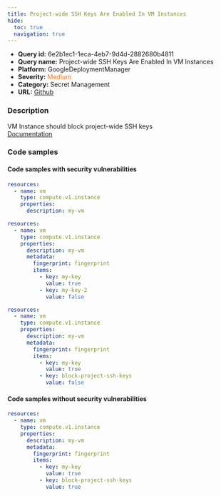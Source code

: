 ```yaml
---
title: Project-wide SSH Keys Are Enabled In VM Instances
hide:
  toc: true
  navigation: true
---
```


<style>
  .highlight .hll {
    background-color: #ff171742;
  }
  .md-content {
    max-width: 1100px;
    margin: 0 auto;
  }
</style>

-   **Query id:** 6e2b1ec1-1eca-4eb7-9d4d-2882680b4811
-   **Query name:** Project-wide SSH Keys Are Enabled In VM Instances
-   **Platform:** GoogleDeploymentManager
-   **Severity:** <span style="color:#ff7213">Medium</span>
-   **Category:** Secret Management
-   **URL:** [Github](https://github.com/Checkmarx/kics/tree/master/assets/queries/googleDeploymentManager/gcp/project_wide_ssh_keys_are_enabled_in_vm_instances)

### Description
VM Instance should block project-wide SSH keys<br>
[Documentation](https://cloud.google.com/compute/docs/reference/rest/v1/instances)

### Code samples
#### Code samples with security vulnerabilities
```yaml title="Positive test num. 1 - yaml file" hl_lines="4"
resources:
  - name: vm
    type: compute.v1.instance
    properties:
      description: my-vm

```
```yaml title="Positive test num. 2 - yaml file" hl_lines="8"
resources:
  - name: vm
    type: compute.v1.instance
    properties:
      description: my-vm
      metadata:
        fingerprint: fingerprint
        items:
          - key: my-key
            value: true
          - key: my-key-2
            value: false

```
```yaml title="Positive test num. 3 - yaml file" hl_lines="12"
resources:
  - name: vm
    type: compute.v1.instance
    properties:
      description: my-vm
      metadata:
        fingerprint: fingerprint
        items:
          - key: my-key
            value: true
          - key: block-project-ssh-keys
            value: false

```


#### Code samples without security vulnerabilities
```yaml title="Negative test num. 1 - yaml file"
resources:
  - name: vm
    type: compute.v1.instance
    properties:
      description: my-vm
      metadata:
        fingerprint: fingerprint
        items:
          - key: my-key
            value: true
          - key: block-project-ssh-keys
            value: true

```
